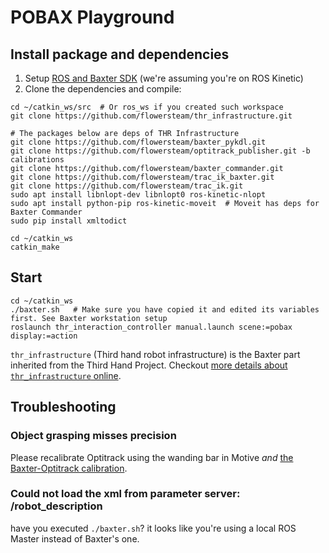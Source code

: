 # POBAX Playground
## Install package and dependencies

1. Setup [ROS and Baxter SDK](http://sdk.rethinkrobotics.com/wiki/Workstation_Setup) (we're assuming you're on ROS Kinetic)
2. Clone the dependencies and compile:
```
cd ~/catkin_ws/src  # Or ros_ws if you created such workspace
git clone https://github.com/flowersteam/thr_infrastructure.git

# The packages below are deps of THR Infrastructure
git clone https://github.com/flowersteam/baxter_pykdl.git
git clone https://github.com/flowersteam/optitrack_publisher.git -b calibrations
git clone https://github.com/flowersteam/baxter_commander.git
git clone https://github.com/flowersteam/trac_ik_baxter.git
git clone https://github.com/flowersteam/trac_ik.git
sudo apt install libnlopt-dev libnlopt0 ros-kinetic-nlopt
sudo apt install python-pip ros-kinetic-moveit  # Moveit has deps for Baxter Commander
sudo pip install xmltodict

cd ~/catkin_ws
catkin_make
```

## Start
```
cd ~/catkin_ws
./baxter.sh   # Make sure you have copied it and edited its variables first. See Baxter workstation setup
roslaunch thr_interaction_controller manual.launch scene:=pobax display:=action
```

`thr_infrastructure` (Third hand robot infrastructure) is the Baxter part inherited from the Third Hand Project.
Checkout [more details about `thr_infrastructure` online](https://github.com/flowersteam/thr_infrastructure#third-hand-robot-infrastructure).

## Troubleshooting
### Object grasping misses precision
Please recalibrate Optitrack using the wanding bar in Motive *and* [the Baxter-Optitrack calibration](https://github.com/baxter-flowers/optitrack_publisher#calibrate).

### Could not load the xml from parameter server: /robot_description
have you executed `./baxter.sh`? it looks like you're using a local ROS Master instead of Baxter's one.
